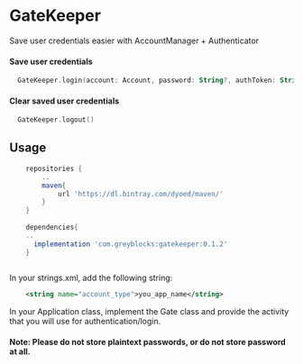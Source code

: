 # GateKeeper
 Save user credentials easier with AccountManager + Authenticator 

#### Save user credentials
``` kotlin
  GateKeeper.login(account: Account, password: String?, authToken: String, userData: Bundle?) 
  ```
#### Clear saved user credentials
``` kotlin
  GateKeeper.logout()
```
## Usage
```groovy
    repositories {
        ..
        maven{
            url 'https://dl.bintray.com/dyoed/maven/'
        }
    }
    
    dependencies{
    ..
      implementation 'com.greyblocks:gatekeeper:0.1.2'
    }
  
   ```
In your strings.xml, add the following string:
```xml
    <string name="account_type">you_app_name</string>
```
In your Application class, implement the Gate class and provide the activity that you will use for authentication/login.



#### Note: Please do not store plaintext passwords, or do not store password at all.
